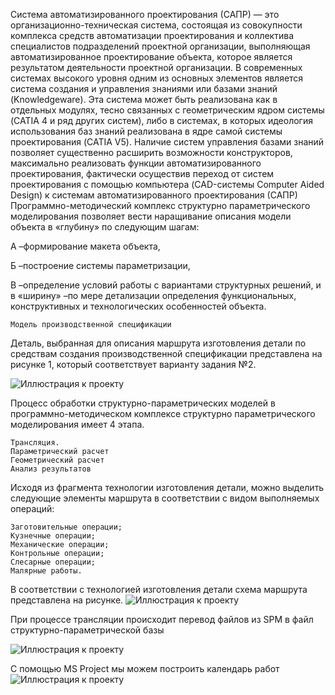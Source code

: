 Система автоматизированного проектирования (САПР) — это организационно-техническая система, состоящая из совокупности комплекса средств автоматизации проектирования и коллектива специалистов подразделений проектной организации, выполняющая автоматизированное проектирование объекта, которое является результатом деятельности проектной организации.
В современных системах высокого уровня одним из основных элементов является система создания и управления знаниями или базами знаний (Knowledgeware). Эта система может быть реализована как в отдельных модулях, тесно связанных с геометрическим ядром системы (CATIA 4 и ряд других систем), либо в системах, в которых идеология использования баз знаний реализована в ядре самой системы проектирования (CATIA V5).
Наличие систем управления базами знаний позволяет существенно расширить возможности конструкторов, максимально реализовать функции автоматизированного проектирования, фактически осуществив переход от систем проектирования с помощью компьютера (CAD-системы Computer Aided Design) к системам автоматизированного проектирования (САПР)
Программно-методический комплекс структурно параметрического моделирования позволяет вести наращивание описания модели объекта в «глубину» по следующим шагам:

А –формирование макета объекта,

Б –построение системы параметризации,

В –определение условий работы с вариантами структурных решений, и в «ширину» –по мере детализации определения функциональных, конструктивных и технологических особенностей объекта.

    Модель производственной спецификации

Деталь, выбранная для описания маршрута изготовления детали по средствам создания производственной спецификации представлена на рисунке 1, который соответствует варианту задания №2.

![Иллюстрация к проекту](https://businessarchitecture.ru/wp-content/uploads/2017/10/image001-751x1024.png)

Процесс обработки структурно-параметрических моделей в программно-методическом комплексе структурно параметрического моделирования имеет 4 этапа.

    Трансляция.
    Параметрический расчет
    Геометрический расчет
    Анализ результатов

Исходя из фрагмента технологии изготовления детали, можно выделить следующие элементы маршрута в соответствии с видом выполняемых операций:

    Заготовительные операции;
    Кузнечные операции;
    Механические операции;
    Контрольные операции;
    Слесарные операции;
    Малярные работы.

В соответствии с технологией изготовления детали схема маршрута представлена на рисунке.
![Иллюстрация к проекту](https://businessarchitecture.ru/wp-content/uploads/2017/10/33.png)

При процессе трансляции происходит перевод файлов из SPM в файл структурно-параметрической базы

![Иллюстрация к проекту](https://businessarchitecture.ru/wp-content/uploads/2017/10/image005.png)

С помощью MS Project мы можем построить календарь работ
![Иллюстрация к проекту](https://businessarchitecture.ru/wp-content/uploads/2017/10/image011-1024x368.png)

